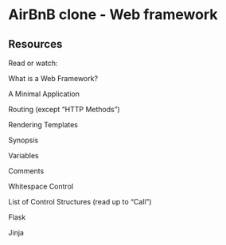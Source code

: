 # AirBnB clone - Web framework

## Resources
Read or watch:

<p>What is a Web Framework?</p>
<p>A Minimal Application</p>
<p>Routing (except “HTTP Methods”)</p>
<p>Rendering Templates</p>
<p>Synopsis</p>
<p>Variables</p>
<p>Comments</p>
<p>Whitespace Control</p>
<p>List of Control Structures (read up to “Call”)</p>
<p>Flask</p>
<p>Jinja</p>

